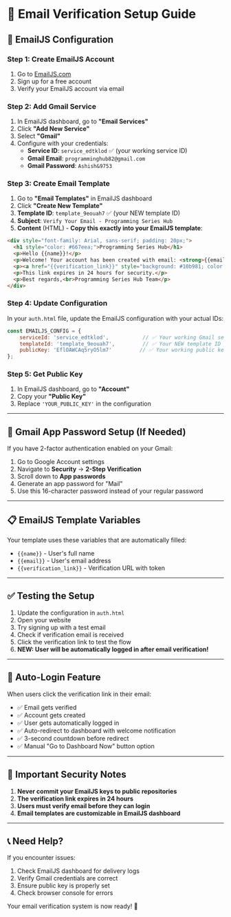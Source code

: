 # 📧 Email Verification Setup Guide

## 🚀 **EmailJS Configuration**

### **Step 1: Create EmailJS Account**
1. Go to [EmailJS.com](https://www.emailjs.com/)
2. Sign up for a free account
3. Verify your EmailJS account via email

### **Step 2: Add Gmail Service**
1. In EmailJS dashboard, go to **"Email Services"**
2. Click **"Add New Service"**
3. Select **"Gmail"**
4. Configure with your credentials:
   - **Service ID**: `service_edtklod` ✅ (your working service ID)
   - **Gmail Email**: `programminghub82@gmail.com`
   - **Gmail Password**: `Ashish&9753`

### **Step 3: Create Email Template**
1. Go to **"Email Templates"** in EmailJS dashboard
2. Click **"Create New Template"**
3. **Template ID**: `template_9eouah7` ✅ (your NEW template ID)
4. **Subject**: `Verify Your Email - Programming Series Hub`
5. **Content** (HTML) - **Copy this exactly into your EmailJS template**:

```html
<div style="font-family: Arial, sans-serif; padding: 20px;">
  <h1 style="color: #667eea;">Programming Series Hub</h1>
  <p>Hello {{name}}!</p>
  <p>Welcome! Your account has been created with email: <strong>{{email}}</strong></p>
  <p><a href="{{verification_link}}" style="background: #10b981; color: white; padding: 12px 24px; text-decoration: none; border-radius: 5px; display: inline-block;">Verify My Email</a></p>
  <p>This link expires in 24 hours for security.</p>
  <p>Best regards,<br>Programming Series Hub Team</p>
</div>
```

### **Step 4: Update Configuration**
In your `auth.html` file, update the EmailJS configuration with your actual IDs:

```javascript
const EMAILJS_CONFIG = {
    serviceId: 'service_edtklod',           // ✅ Your working Gmail service ID
    templateId: 'template_9eouah7',         // ✅ Your NEW template ID  
    publicKey: 'EflOAWCAq5ryO5lm7'         // ✅ Your working public key
};
```

### **Step 5: Get Public Key**
1. In EmailJS dashboard, go to **"Account"**
2. Copy your **"Public Key"**
3. Replace `'YOUR_PUBLIC_KEY'` in the configuration

---

## 🔧 **Gmail App Password Setup (If Needed)**

If you have 2-factor authentication enabled on your Gmail:

1. Go to Google Account settings
2. Navigate to **Security** → **2-Step Verification**
3. Scroll down to **App passwords**
4. Generate an app password for "Mail"
5. Use this 16-character password instead of your regular password

---

## 📋 **EmailJS Template Variables**

Your template uses these variables that are automatically filled:

- `{{name}}` - User's full name
- `{{email}}` - User's email address  
- `{{verification_link}}` - Verification URL with token

---

## ✅ **Testing the Setup**

1. Update the configuration in `auth.html`
2. Open your website
3. Try signing up with a test email
4. Check if verification email is received
5. Click the verification link to test the flow
6. **NEW: User will be automatically logged in after email verification!**

---

## 🚀 **Auto-Login Feature**

When users click the verification link in their email:
- ✅ Email gets verified
- ✅ Account gets created  
- ✅ User gets automatically logged in
- ✅ Auto-redirect to dashboard with welcome notification
- ✅ 3-second countdown before redirect
- ✅ Manual "Go to Dashboard Now" button option

---

## 🚨 **Important Security Notes**

1. **Never commit your EmailJS keys to public repositories**
2. **The verification link expires in 24 hours**
3. **Users must verify email before they can login**
4. **Email templates are customizable in EmailJS dashboard**

---

## 📞 **Need Help?**

If you encounter issues:
1. Check EmailJS dashboard for delivery logs
2. Verify Gmail credentials are correct
3. Ensure public key is properly set
4. Check browser console for errors

Your email verification system is now ready! 🎉
